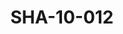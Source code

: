 ---
pid: SHA-10-012
title: SHA-10-012
language: en
original_label: 
rights: Sharhabil Ahmed
location_of_original: Sharhabil Ahmed
photographer_or_studio: 
scanned_from: photograph 10.2 by 15.2
_date: '09/08/1980'
location: Khartoum, Afra Center
description: Nasir al Din Shulgami Sharhabil Ahmed and Muhammad 'Afifi
additional_notes: 
permission_display: 'yes'
on_server: 'no'
on_website: 'no'
permalink: /photopages/en/SHA-10-012.html
layout: photo-page
---